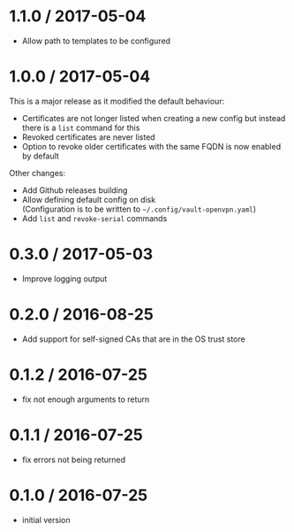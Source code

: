 # 1.1.0 / 2017-05-04

  * Allow path to templates to be configured

# 1.0.0 / 2017-05-04

This is a major release as it modified the default behaviour:
- Certificates are not longer listed when creating a new config but instead there is a `list` command for this
- Revoked certificates are never listed
- Option to revoke older certificates with the same FQDN is now enabled by default

Other changes:
  * Add Github releases building
  * Allow defining default config on disk  
    (Configuration is to be written to `~/.config/vault-openvpn.yaml`)
  * Add `list` and `revoke-serial` commands

# 0.3.0 / 2017-05-03

  * Improve logging output

# 0.2.0 / 2016-08-25

  * Add support for self-signed CAs that are in the OS trust store

# 0.1.2 / 2016-07-25

  * fix not enough arguments to return

# 0.1.1 / 2016-07-25

  * fix errors not being returned

# 0.1.0 / 2016-07-25

  * initial version